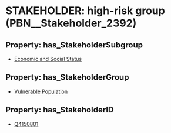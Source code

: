 # STAKEHOLDER: __high-risk group__ (PBN__Stakeholder_2392)

## Property: has_StakeholderSubgroup

* [Economic and Social Status](PBN__StakeholderSubgroup_106)

## Property: has_StakeholderGroup

* [Vulnerable Population](PBN__StakeholderGroup_6)

## Property: has_StakeholderID

* [Q4150801](Q4150801)

